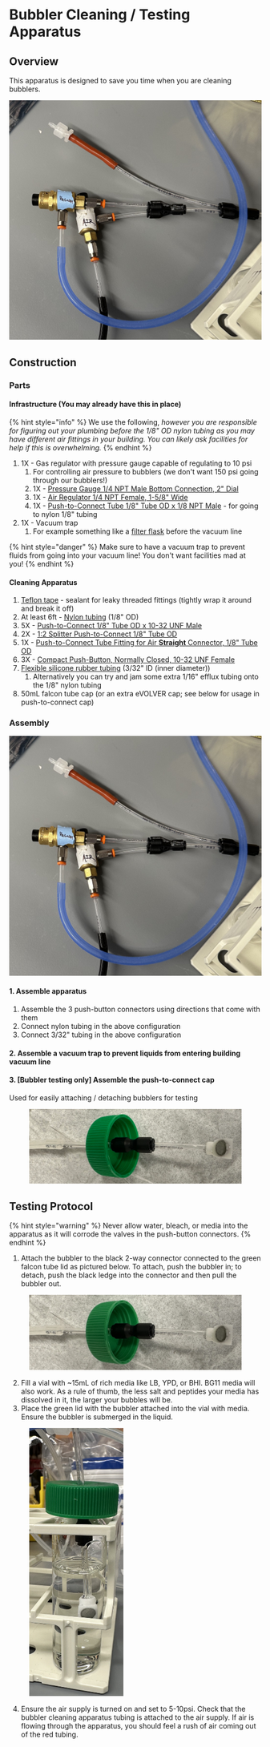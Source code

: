 # Bubbler Cleaning / Testing Apparatus

## Overview

This apparatus is designed to save you time when you are cleaning bubblers.

![](../../../.gitbook/assets/image.jpeg)

## Construction

### Parts

#### Infrastructure (You may already have this in place)

{% hint style="info" %}
We use the following, _however you are responsible for figuring out your plumbing before the 1/8" OD nylon tubing as you may have different air fittings in your building. You can likely ask facilities for help if this is overwhelming._
{% endhint %}

1. 1X - Gas regulator with pressure gauge capable of regulating to 10 psi
   1. For controlling air pressure to bubblers (we don't want 150 psi going through our bubblers!)
   2. 1X - [Pressure Gauge 1/4 NPT Male Bottom Connection, 2" Dial](https://www.mcmaster.com/4089K61-4089K12/)
   3. 1X - [Air Regulator 1/4 NPT Female, 1-5/8" Wide](https://www.mcmaster.com/6746K32-6746K18/)
   4. 1X - [Push-to-Connect Tube 1/8" Tube OD x 1/8 NPT Male](https://www.mcmaster.com/7880T113-52065K113/) - for going to nylon 1/8" tubing
2. 1X - Vacuum trap
   1. For example something like a [filter flask](https://ecatalog.corning.com/life-sciences/b2c/US/en/General-Labware/Flasks/Flasks,-Glass/PYREX%C2%AE-Heavy-Wall-Filtering-Flask,-Tubulation,-Graduated/p/5340-1L) before the vacuum line

{% hint style="danger" %}
Make sure to have a vacuum trap to prevent fluids from going into your vacuum line! You don't want facilities mad at you!
{% endhint %}

#### Cleaning Apparatus

1. [Teflon tape](https://www.mcmaster.com/6802K83/) - sealant for leaky threaded fittings (tightly wrap it around and break it off)
2. At least 6ft - [Nylon tubing](https://www.mcmaster.com/9685T1/) (1/8" OD)
3. 5X - [Push-to-Connect 1/8" Tube OD x 10-32 UNF Male](https://www.mcmaster.com/7880T111/)
4. 2X - [1:2 Splitter Push-to-Connect 1/8" Tube OD](https://www.mcmaster.com/5779K41/)
5. 1X - [Push-to-Connect Tube Fitting for Air **Straight** Connector, 1/8" Tube OD](https://www.mcmaster.com/5779K11/)
6. 3X - [Compact Push-Button, Normally Closed, 10-32 UNF Female](https://www.mcmaster.com/6790T41/)
7. [Flexible silicone rubber tubing](https://www.mcmaster.com/51135K14/) (3/32" ID (inner diameter))
   1. Alternatively you can try and jam some extra 1/16" efflux tubing onto the 1/8" nylon tubing
8. 50mL falcon tube cap (or an extra eVOLVER cap; see below for usage in push-to-connect cap)

### Assembly

![](../../../.gitbook/assets/image.jpeg)

#### 1. Assemble apparatus

1. Assemble the 3 push-button connectors using directions that come with them
2. Connect nylon tubing in the above configuration
3. Connect 3/32" tubing in the above configuration

#### 2. Assemble a vacuum trap to prevent liquids from entering building vacuum line

#### 3. \[Bubbler testing only] Assemble the push-to-connect cap

Used for easily attaching / detaching bubblers for testing

<figure><img src="../../../.gitbook/assets/https___files.gitbook.com_v0_b_gitbook-x-prod.appspot.com_o_spaces_2FYy5AdmKzUTn7D8n357Md_2Fuploads_2FsmuXa3O5t5RlpryEplXO_2FIMG_0425 (1).webp" alt=""><figcaption></figcaption></figure>

## Testing Protocol

{% hint style="warning" %}
Never allow water, bleach, or media into the apparatus as it will corrode the valves in the push-button connectors.
{% endhint %}

1. Attach the bubbler to the black 2-way connector connected to the green falcon tube lid as pictured below. To attach, push the bubbler in; to detach, push the black ledge into the connector and then pull the bubbler out.

<figure><img src="../../../.gitbook/assets/IMG_0425.jpeg" alt="" width="563"><figcaption></figcaption></figure>

2. Fill a vial with \~15mL of rich media like LB, YPD, or BHI. BG11 media will also work. As a rule of thumb, the less salt and peptides your media has dissolved in it, the larger your bubbles will be.
3. Place the green lid with the bubbler attached into the vial with media. Ensure the bubbler is submerged in the liquid.&#x20;



<figure><img src="../../../.gitbook/assets/IMG_0426.jpeg" alt="" width="188"><figcaption></figcaption></figure>

4. Ensure the air supply is turned on and set to 5-10psi. Check that the bubbler cleaning apparatus tubing is attached to the air supply. If air is flowing through the apparatus, you should feel a rush of air coming out of the red tubing.&#x20;
